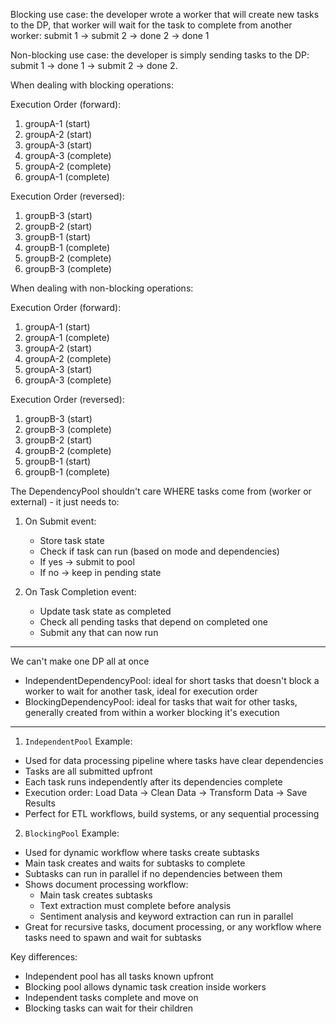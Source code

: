 
Blocking use case: the developer wrote a worker that will create new tasks to the DP, that worker will wait for the task to complete from another worker: submit 1 -> submit 2 -> done 2 -> done 1

Non-blocking use case: the developer is simply sending tasks to the DP: submit 1 -> done 1 -> submit 2 -> done 2.

When dealing with blocking operations:

Execution Order (forward):
1. groupA-1 (start)
2. groupA-2 (start)
3. groupA-3 (start)
4. groupA-3 (complete)
5. groupA-2 (complete)
6. groupA-1 (complete)

Execution Order (reversed):
1. groupB-3 (start)
2. groupB-2 (start)
3. groupB-1 (start)
4. groupB-1 (complete)
5. groupB-2 (complete)
6. groupB-3 (complete)

When dealing with non-blocking operations:

Execution Order (forward):
1. groupA-1 (start)
2. groupA-1 (complete)
3. groupA-2 (start)
4. groupA-2 (complete)
5. groupA-3 (start)
6. groupA-3 (complete)

Execution Order (reversed):
1. groupB-3 (start)
2. groupB-3 (complete)
3. groupB-2 (start)
4. groupB-2 (complete)
5. groupB-1 (start)
6. groupB-1 (complete)


The DependencyPool shouldn't care WHERE tasks come from (worker or external) - it just needs to:

1. On Submit event:
   - Store task state
   - Check if task can run (based on mode and dependencies)
   - If yes -> submit to pool
   - If no -> keep in pending state

2. On Task Completion event: 
   - Update task state as completed
   - Check all pending tasks that depend on completed one
   - Submit any that can now run

----


We can't make one DP all at once

- IndependentDependencyPool: ideal for short tasks that doesn't block a worker to wait for another task, ideal for execution order
- BlockingDependencyPool: ideal for tasks that wait for other tasks, generally created from within a worker blocking it's execution


---

1. `IndependentPool` Example:
- Used for data processing pipeline where tasks have clear dependencies
- Tasks are all submitted upfront
- Each task runs independently after its dependencies complete
- Execution order: Load Data -> Clean Data -> Transform Data -> Save Results
- Perfect for ETL workflows, build systems, or any sequential processing

2. `BlockingPool` Example:
- Used for dynamic workflow where tasks create subtasks
- Main task creates and waits for subtasks to complete
- Subtasks can run in parallel if no dependencies between them
- Shows document processing workflow:
  * Main task creates subtasks
  * Text extraction must complete before analysis
  * Sentiment analysis and keyword extraction can run in parallel
- Great for recursive tasks, document processing, or any workflow where tasks need to spawn and wait for subtasks

Key differences:
- Independent pool has all tasks known upfront
- Blocking pool allows dynamic task creation inside workers
- Independent tasks complete and move on
- Blocking tasks can wait for their children
